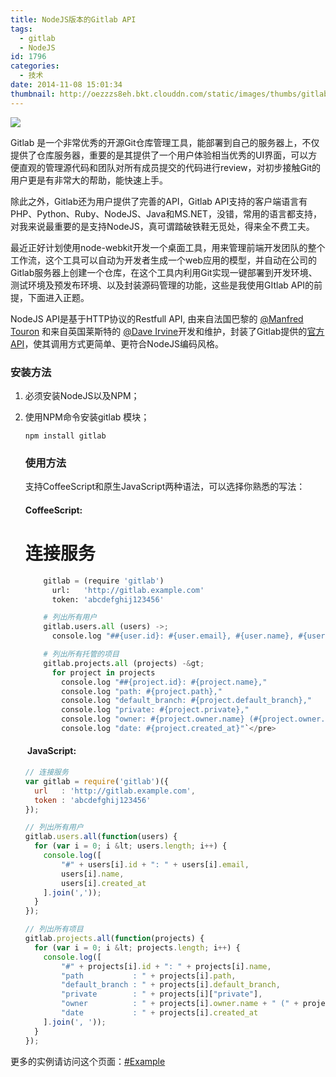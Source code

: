 ```yaml
---
title: NodeJS版本的Gitlab API
tags:
  - gitlab
  - NodeJS
id: 1796
categories:
  - 技术
date: 2014-11-08 15:01:34
thumbnail: http://oezzzs8eh.bkt.clouddn.com/static/images/thumbs/gitlab-api-nodejs.png?imageView2/1/w/345/h/163
---
```


![](http://oezzzs8eh.bkt.clouddn.com/static/images/thumbs/gitlab-api-nodejs.png)

Gitlab 是一个非常优秀的开源Git仓库管理工具，能部署到自己的服务器上，不仅提供了仓库服务器，重要的是其提供了一个用户体验相当优秀的UI界面，可以方便直观的管理源代码和团队对所有成员提交的代码进行review，对初步接触Git的用户更是有非常大的帮助，能快速上手。

除此之外，Gitlab还为用户提供了完善的API，Gitlab API支持的客户端语言有PHP、Python、Ruby、NodeJS、Java和MS.NET，没错，常用的语言都支持，对我来说最重要的是支持NodeJS，真可谓踏破铁鞋无觅处，得来全不费工夫。<!--more-->

最近正好计划使用node-webkit开发一个桌面工具，用来管理前端开发团队的整个工作流，这个工具可以自动为开发者生成一个web应用的模型，并自动在公司的Gitlab服务器上创建一个仓库，在这个工具内利用Git实现一键部署到开发环境、测试环境及预发布环境、以及封装源码管理的功能，这些是我使用GItlab API的前提，下面进入正题。

NodeJS API是基于HTTP协议的Restfull API, 由来自法国巴黎的 [@Manfred Touron](https://github.com/moul) 和来自英国莱斯特的 [@Dave Irvine](https://github.com/dave-irvine)开发和维护，封装了Gitlab提供的[官方API](https://github.com/moul/gitlabhq/tree/master/doc/api)，使其调用方式更简单、更符合NodeJS编码风格。

### 安装方法

1.  必须安装NodeJS以及NPM；
2.  使用NPM命令安装gitlab 模块；

    `npm install gitlab`

    ### 使用方法

    支持CoffeeScript和原生JavaScript两种语法，可以选择你熟悉的写法：

    #### CoffeeScript:

    # 连接服务
    ```python
        gitlab = (require 'gitlab')
          url:   'http://gitlab.example.com'
          token: 'abcdefghij123456'

        # 列出所有用户
        gitlab.users.all (users) ->;
          console.log "##{user.id}: #{user.email}, #{user.name}, #{user.created_at}" for user in users

        # 列出所有托管的项目
        gitlab.projects.all (projects) -&gt;
          for project in projects
            console.log "##{project.id}: #{project.name},"
            console.log "path: #{project.path},"
            console.log "default_branch: #{project.default_branch},"
            console.log "private: #{project.private},"
            console.log "owner: #{project.owner.name} (#{project.owner.email})",
            console.log "date: #{project.created_at}"`</pre>
    ```
    
    ####  JavaScript:

    ```javascript
    // 连接服务
    var gitlab = require('gitlab')({
      url   : 'http://gitlab.example.com',
      token : 'abcdefghij123456'
    });

    // 列出所有用户
    gitlab.users.all(function(users) {
      for (var i = 0; i &lt; users.length; i++) {
        console.log([
            "#" + users[i].id + ": " + users[i].email,
            users[i].name,
            users[i].created_at
        ].join(','));
      }
    });

    // 列出所有项目
    gitlab.projects.all(function(projects) {
      for (var i = 0; i &lt; projects.length; i++) {
        console.log([
            "#" + projects[i].id + ": " + projects[i].name,
            "path           : " + projects[i].path,
            "default_branch : " + projects[i].default_branch,
            "private        : " + projects[i]["private"],
            "owner          : " + projects[i].owner.name + " (" + projects[i].owner.email+ ")",
            "date           : " + projects[i].created_at
        ].join(', '));
      }
    });
    ```

更多的实例请访问这个页面：[#Example](https://github.com/moul/node-gitlab/tree/master/examples)